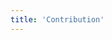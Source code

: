 ```yaml
---
title: 'Contribution'
---
```


<script lang="ts" setup>
import ContributionMap from "@/views/contribution/ContributionMap.vue";
import ContributionTab from "@/views/contribution/ContributionTab.vue";
import BannerLevel2 from '@/components/BannerLevel2.vue'

import banner from '@/assets/banner/banner-community.png';
import illustration from '@/assets/illustrations/contribution.png';
</script>

<div>
  <ClientOnly>
    <BannerLevel2
      title="How to Contribute"
      :illustration="illustration"
      :background-image="banner"
      background-text="COMMUNITY"
    />
  </ClientOnly>
  <ContributionTab />
  <ContributionMap />

</div>
